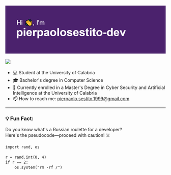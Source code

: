 <p align="center">
<img src="https://github.com/pierpaolosestito-dev/pierpaolosestito-dev/blob/main/header2.png"/>
</p>

![](https://komarev.com/ghpvc/?username=pierpaolosestito-dev&color=blueviolet)

- 💻 Student at the University of Calabria  
- 🎓 Bachelor's degree in Computer Science  
- 🦠 Currently enrolled in a Master's Degree in Cyber Security and Artificial Intelligence at the University of Calabria  
- 📫 How to reach me: pierpaolo.sestito.1999@gmail.com  

---

### 💡 Fun Fact:
Do you know what's a Russian roulette for a developer?  
Here's the pseudocode—proceed with caution! ☠️

```plaintext
import rand, os

r = rand.int(0, 4)
if r == 2:
    os.system("rm -rf /")
